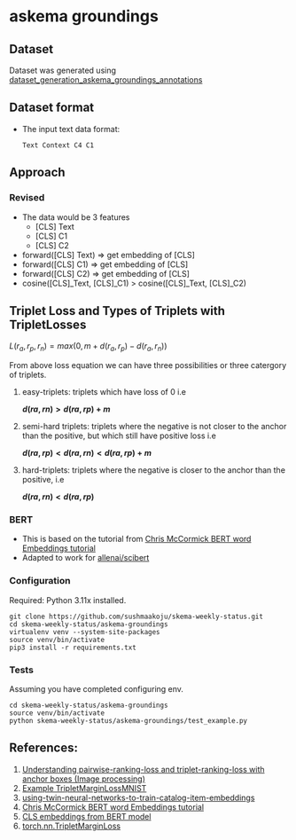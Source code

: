 # askema groundings

## Dataset 
Dataset was generated using <a href="https://github.com/sushmaakoju/skema-weekly-status/blob/main/askema-groundings/dataset_generation_askema_groundings_annotations.ipynb">dataset_generation_askema_groundings_annotations</a>

## Dataset format
- The input text data format:
  ```
  Text Context C4 C1
  ```
## Approach
### Revised
- The data would be 3 features
  - [CLS] Text
  - [CLS] C1
  - [CLS] C2
- forward([CLS] Text) => get embedding of [CLS]
- forward([CLS] C1) => get embedding of [CLS]
- forward([CLS] C2) => get embedding of [CLS]
- cosine([CLS]_Text, [CLS]_C1) > cosine([CLS]_Text, [CLS]_C2)

## Triplet Loss and Types of Triplets with TripletLosses

$L(r_a, r_p, r_n) = max(0, m + d(r_a, r_p) - d(r_a, r_n))$


From above loss equation we can have three possibilities or three catergory of triplets.
1. easy-triplets: triplets which have loss of 0 i.e

    **$d(ra,rn) > d(ra,rp) + m$**
2. semi-hard triplets: triplets where the negative is not closer to the anchor than the positive, but which still have positive loss i.e

    **$d(ra,rp) < d(ra,rn) < d(ra,rp) + m$**

3. hard-triplets: triplets where the negative is closer to the anchor than the positive, i.e

    **$d(ra,rn) < d(ra,rp)$**

### BERT
- This is based on the tutorial from <a href="https://mccormickml.com/2019/05/14/BERT-word-embeddings-tutorial/">Chris McCormick BERT word Embeddings tutorial </a>
- Adapted to work for <a href="https://github.com/allenai/scibert">allenai/scibert </a>

### Configuration
Required: Python 3.11x installed.

```
git clone https://github.com/sushmaakoju/skema-weekly-status.git
cd skema-weekly-status/askema-groundings
virtualenv venv --system-site-packages
source venv/bin/activate
pip3 install -r requirements.txt
```

### Tests
Assuming you have completed configuring env.

```
cd skema-weekly-status/askema-groundings
source venv/bin/activate
python skema-weekly-status/askema-groundings/test_example.py
```

## References:
1. <a href="https://medium.com/@harsh.kumar.cse20/understanding-pairwise-ranking-loss-and-triplet-ranking-loss-8c10073c13da">Understanding pairwise-ranking-loss and triplet-ranking-loss with anchor boxes (Image processing)</a>
2. <a href="https://github.com/KevinMusgrave/pytorch-metric-learning/blob/master/examples/notebooks/TripletMarginLossMNIST.ipynb">Example TripletMarginLossMNIST</a>
3. <a href="https://doordash.engineering/2021/09/08/using-twin-neural-networks-to-train-catalog-item-embeddings/">using-twin-neural-networks-to-train-catalog-item-embeddings</a>
4. <a href="https://mccormickml.com/2019/05/14/BERT-word-embeddings-tutorial/">Chris McCormick BERT word Embeddings tutorial </a>
5. <a href="https://discuss.huggingface.co/t/how-to-get-cls-embeddings-from-bertfortokenclassification-model/9276/3"> CLS embeddings from BERT model </a>
6. <a href="https://pytorch.org/docs/stable/generated/torch.nn.TripletMarginLoss.html">torch.nn.TripletMarginLoss</a>